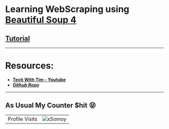 # Learning WebScraping using [Beautiful Soup 4](https://beautiful-soup-4.readthedocs.io/en/latest/)

## [Tutorial](https://www.youtube.com/playlist?list=PLzMcBGfZo4-lSq2IDrA6vpZEV92AmQfJK)

--- 
# Resources:

- **[Tech With Tim - Youtube](https://www.youtube.com/@TechWithTim)**
- ***[Github Repo](https://github.com/techwithtim/Beautiful-Soup-Tutorial)***

***
## As Usual My Counter $hit 😝

<!-- visitor counter -->
<table aligh="center">
  <tr>
    <td>Profile Visits</td>
    <td><img src="https://profile-counter.glitch.me/xsomoy/count.svg" alt="xSomoy" /></td>
  </tr>
</table>